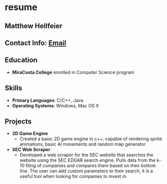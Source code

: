 # resume

## Matthew Hellfeier
## Contact Info: [Email](mailto:matthellfeier@gmail.com)

## Education

- **MiraCosta College** enrolled in Computer Science program

## Skills
- **Primary Languages**: C/C++, Java
- **Operating Systems**: Windows, Mac OS X

## Projects
- **2D Game Engine**
    - Created a basic 2D game engine in c++, capable of rendering sprite animations, basic AI movements and random map generator. 
- **SEC Web Scraper**
    - Developed a web scraper for the SEC website that searches the website using the SEC EDGAR search engine. Pulls data from the k-10 filing of companies and compares them based on their bottom line. 
      The user can add custom parameters to their search, it is a useful tool when looking for companies to invest in.
      
    
